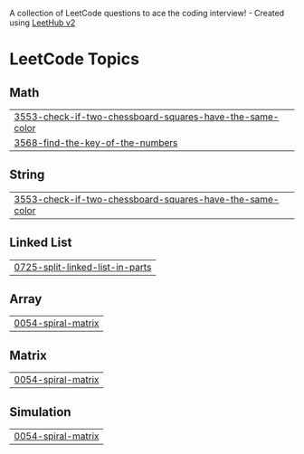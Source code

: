 A collection of LeetCode questions to ace the coding interview! - Created using [LeetHub v2](https://github.com/arunbhardwaj/LeetHub-2.0)
<!---LeetCode Topics Start-->
# LeetCode Topics
## Math
|  |
| ------- |
| [3553-check-if-two-chessboard-squares-have-the-same-color](https://github.com/punishermortal/leetcode--v.2/tree/master/3553-check-if-two-chessboard-squares-have-the-same-color) |
| [3568-find-the-key-of-the-numbers](https://github.com/punishermortal/leetcode--v.2/tree/master/3568-find-the-key-of-the-numbers) |
## String
|  |
| ------- |
| [3553-check-if-two-chessboard-squares-have-the-same-color](https://github.com/punishermortal/leetcode--v.2/tree/master/3553-check-if-two-chessboard-squares-have-the-same-color) |
## Linked List
|  |
| ------- |
| [0725-split-linked-list-in-parts](https://github.com/punishermortal/leetcode--v.2/tree/master/0725-split-linked-list-in-parts) |
## Array
|  |
| ------- |
| [0054-spiral-matrix](https://github.com/punishermortal/leetcode--v.2/tree/master/0054-spiral-matrix) |
## Matrix
|  |
| ------- |
| [0054-spiral-matrix](https://github.com/punishermortal/leetcode--v.2/tree/master/0054-spiral-matrix) |
## Simulation
|  |
| ------- |
| [0054-spiral-matrix](https://github.com/punishermortal/leetcode--v.2/tree/master/0054-spiral-matrix) |
<!---LeetCode Topics End-->